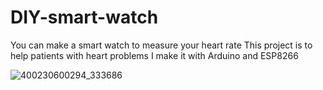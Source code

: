 # DIY-smart-watch
You can make a smart watch to measure your heart rate This project is to help patients with heart problems
I make it with Arduino and ESP8266 

![400230600294_333686](https://user-images.githubusercontent.com/29949117/137632910-fadb015f-16fb-4a4e-a484-4430900fe8ca.jpg)
